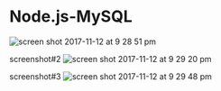 # Node.js-MySQL


![screen shot 2017-11-12 at 9 28 51 pm](https://user-images.githubusercontent.com/28455100/32711825-d5f5c6b2-c7f5-11e7-88f5-8a3d4ee96ddd.png)

screenshot#2
![screen shot 2017-11-12 at 9 29 20 pm](https://user-images.githubusercontent.com/28455100/32711931-7d9aa252-c7f6-11e7-9c3c-9e811c25f12b.png)

screenshot#3
![screen shot 2017-11-12 at 9 29 48 pm](https://user-images.githubusercontent.com/28455100/32712006-e8fbf24e-c7f6-11e7-94b2-40a72ad29f55.png)

